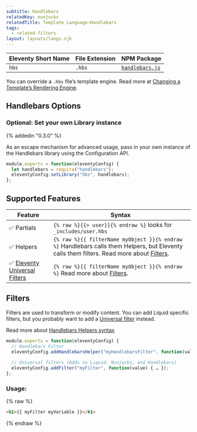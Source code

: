 ```yaml
---
subtitle: Handlebars
relatedKey: nunjucks
relatedTitle: Template Language—Handlebars
tags:
  - related-filters
layout: layouts/langs.njk
---
```

| Eleventy Short Name | File Extension | NPM Package                                                |
| ------------------- | -------------- | ---------------------------------------------------------- |
| `hbs`               | `.hbs`         | [`handlebars.js`](https://github.com/wycats/handlebars.js) |

You can override a `.hbs` file’s template engine. Read more at [Changing a Template’s Rendering Engine](/docs/languages/#overriding-the-template-language).

## Handlebars Options

### Optional: Set your own Library instance

{% addedin "0.3.0" %}

As an escape mechanism for advanced usage, pass in your own instance of the Handlebars library using the Configuration API.

```js
module.exports = function(eleventyConfig) {
  let handlebars = require("handlebars");
  eleventyConfig.setLibrary("hbs", handlebars);
};
```

## Supported Features

| Feature                                                                      | Syntax                                                                                                                                  |
| ---------------------------------------------------------------------------- | --------------------------------------------------------------------------------------------------------------------------------------- |
| ✅ Partials                                                                  | `{% raw %}{{> user}}{% endraw %}` looks for `_includes/user.hbs`                                                                                             |
| ✅ Helpers                                                                   | `{% raw %}{{ filterName myObject }}{% endraw %}` Handlebars calls them Helpers, but Eleventy calls them filters. Read more about [Filters](/docs/filters/).                                |
| ✅ [Eleventy Universal Filters](/docs/filters/#universal-filters) | `{% raw %}{{ filterName myObject }}{% endraw %}` Read more about [Filters](/docs/filters/). |

## Filters

Filters are used to transform or modify content. You can add Liquid specific filters, but you probably want to add a [Universal filter](/docs/filters/) instead.

Read more about [Handlebars Helpers syntax](http://handlebarsjs.com/#helpers)

```js
module.exports = function(eleventyConfig) {
  // Handlebars Filter
  eleventyConfig.addHandlebarsHelper("myHandlebarsFilter", function(value) { … });
  
  // Universal filters (Adds to Liquid, Nunjucks, and Handlebars)
  eleventyConfig.addFilter("myFilter", function(value) { … });
};
```

### Usage:

{% raw %}
```html
<h1>{{ myFilter myVariable }}</h1>
```
{% endraw %}